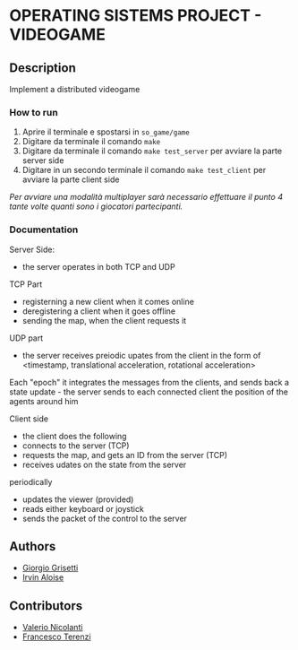 # OPERATING SISTEMS PROJECT - VIDEOGAME
	
## Description
Implement a distributed videogame
    

### How to run
1. Aprire il terminale e spostarsi in `so_game/game`
2. Digitare da terminale il comando `make`
3. Digitare da terminale il comando `make test_server` per avviare la parte server side
4. Digitare in un secondo terminale il comando `make test_client` per avviare la parte client side

_Per avviare una modalità multiplayer sarà necessario effettuare il punto 4_
_tante volte quanti sono i giocatori partecipanti._


### Documentation
Server Side:
- the server operates in both TCP and UDP

TCP Part
- registerning a new client when it comes online
- deregistering a client when it goes offline
- sending the map, when the client requests it

  
UDP part
  - the server receives preiodic upates from the client
  in the form of
  <timestamp, translational acceleration, rotational acceleration>

Each "epoch" it integrates the messages from the clients,
and sends back a state update
    - the server sends to each connected client
      the position of the agents around him

Client side
- the client does the following
- connects to the server (TCP)
- requests the map, and gets an ID from the server (TCP)
- receives udates on the state from the server

periodically
- updates the viewer (provided)
- reads either keyboard or joystick
- sends the <UDP> packet of the control to the server

     
## Authors
- [Giorgio Grisetti](https://gitlab.com/grisetti)
- [Irvin Aloise](https://istinj.github.io/)

## Contributors
- [Valerio Nicolanti](https://github.com/valenico)
- [Francesco Terenzi](https://github.com/fratere)
